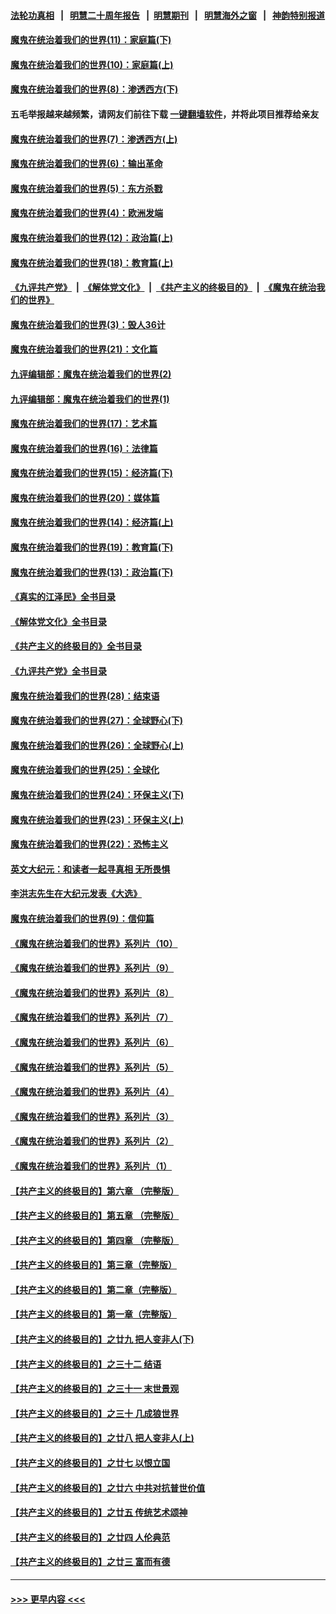 #### [法轮功真相](https://github.com/gfw-breaker/truth/blob/master/README.md?t=0) &nbsp;&nbsp;|&nbsp;&nbsp; [明慧二十周年报告](https://github.com/gfw-breaker/mh-reports/blob/master/README.md?t=0) &nbsp;&nbsp;|&nbsp;&nbsp;[明慧期刊](https://github.com/gfw-breaker/mh-qikan) &nbsp;&nbsp;|&nbsp;&nbsp; [明慧海外之窗](https://github.com/gfw-breaker/mh-news/blob/master/README.md?t=0) &nbsp;&nbsp;|&nbsp;&nbsp; [神韵特别报道](https://github.com/gfw-breaker/mh-news/blob/master/shenyun.md?t=0)
#### [魔鬼在统治着我们的世界(11)：家庭篇(下)](../pages/nsc422/n10440961.md?t=01170043) 
#### [魔鬼在统治着我们的世界(10)：家庭篇(上)](../pages/nsc422/n10435448.md?t=01170043) 
#### [魔鬼在统治着我们的世界(8)：渗透西方(下)](../pages/nsc422/n10429603.md?t=01170043) 
#### 五毛举报越来越频繁，请网友们前往下载 [一键翻墙软件](https://github.com/gfw-breaker/ssr-accounts)，并将此项目推荐给亲友
#### [魔鬼在统治着我们的世界(7)：渗透西方(上)](../pages/nsc422/n10426013.md?t=01170043) 
#### [魔鬼在统治着我们的世界(6)：输出革命](../pages/nsc422/n10421536.md?t=01170043) 
#### [魔鬼在统治着我们的世界(5)：东方杀戮](../pages/nsc422/n10417707.md?t=01170043) 
#### [魔鬼在统治着我们的世界(4)：欧洲发端](../pages/nsc422/n10414890.md?t=01170043) 
#### [魔鬼在统治着我们的世界(12)：政治篇(上)](../pages/nsc422/n10444576.md?t=01170043) 
#### [魔鬼在统治着我们的世界(18)：教育篇(上)](../pages/nsc422/n10526970.md?t=01170043) 
#### [《九评共产党》](https://github.com/begood0513/9ping.md/blob/master/README.md) &nbsp;|&nbsp; [《解体党文化》](../../../../jtdwh.md/blob/master/README.md)  &nbsp;|&nbsp; [《共产主义的终极目的》](../../../../gczydzjmd.md/blob/master/README.md) &nbsp;|&nbsp; [《魔鬼在统治我们的世界》](../../../../mgztzwmdsj.md/blob/master/README.md) 
#### [魔鬼在统治着我们的世界(3)：毁人36计](../pages/nsc422/n10411583.md?t=01170043) 
#### [魔鬼在统治着我们的世界(21)：文化篇](../pages/nsc422/n10597706.md?t=01170043) 
#### [九评编辑部：魔鬼在统治着我们的世界(2)](../pages/nsc422/n10410036.md?t=01170043) 
#### [九评编辑部：魔鬼在统治着我们的世界(1)](../pages/nsc422/n10406825.md?t=01170043) 
#### [魔鬼在统治着我们的世界(17)：艺术篇](../pages/nsc422/n10499093.md?t=01170043) 
#### [魔鬼在统治着我们的世界(16)：法律篇](../pages/nsc422/n10485969.md?t=01170043) 
#### [魔鬼在统治着我们的世界(15)：经济篇(下)](../pages/nsc422/n10469975.md?t=01170043) 
#### [魔鬼在统治着我们的世界(20)：媒体篇](../pages/nsc422/n10586579.md?t=01170043) 
#### [魔鬼在统治着我们的世界(14)：经济篇(上)](../pages/nsc422/n10457370.md?t=01170043) 
#### [魔鬼在统治着我们的世界(19)：教育篇(下)](../pages/nsc422/n10564808.md?t=01170043) 
#### [魔鬼在统治着我们的世界(13)：政治篇(下)](../pages/nsc422/n10448270.md?t=01170043) 
#### [《真实的江泽民》全书目录](../pages/nsc422/n13721399.md?t=01170043) 
#### [《解体党文化》全书目录](../pages/nsc422/n13721157.md?t=01170043) 
#### [《共产主义的终极目的》全书目录](../pages/nsc422/n13721048.md?t=01170043) 
#### [《九评共产党》全书目录](../pages/nsc422/n13708085.md?t=01170043) 
#### [魔鬼在统治着我们的世界(28)：结束语](../pages/nsc422/n10936246.md?t=01170043) 
#### [魔鬼在统治着我们的世界(27)：全球野心(下)](../pages/nsc422/n10928319.md?t=01170043) 
#### [魔鬼在统治着我们的世界(26)：全球野心(上)](../pages/nsc422/n10900318.md?t=01170043) 
#### [魔鬼在统治着我们的世界(25)：全球化](../pages/nsc422/n10788205.md?t=01170043) 
#### [魔鬼在统治着我们的世界(24)：环保主义(下)](../pages/nsc422/n10695307.md?t=01170043) 
#### [魔鬼在统治着我们的世界(23)：环保主义(上)](../pages/nsc422/n10688613.md?t=01170043) 
#### [魔鬼在统治着我们的世界(22)：恐怖主义](../pages/nsc422/n10614727.md?t=01170043) 
#### [英文大纪元：和读者一起寻真相 无所畏惧](../pages/nsc422/n12542027.md?t=01170043) 
#### [李洪志先生在大纪元发表《大选》](../pages/nsc422/n12534746.md?t=01170043) 
#### [魔鬼在统治着我们的世界(9)：信仰篇](../pages/nsc422/n10432159.md?t=01170043) 
#### [《魔鬼在统治着我们的世界》系列片（10）](../pages/nsc422/n12292670.md?t=01170043) 
#### [《魔鬼在统治着我们的世界》系列片（9）](../pages/nsc422/n12290859.md?t=01170043) 
#### [《魔鬼在统治着我们的世界》系列片（8）](../pages/nsc422/n12287445.md?t=01170043) 
#### [《魔鬼在统治着我们的世界》系列片（7）](../pages/nsc422/n12283425.md?t=01170043) 
#### [《魔鬼在统治着我们的世界》系列片（6）](../pages/nsc422/n12282314.md?t=01170043) 
#### [《魔鬼在统治着我们的世界》系列片（5）](../pages/nsc422/n12281419.md?t=01170043) 
#### [《魔鬼在统治着我们的世界》系列片（4）](../pages/nsc422/n12274024.md?t=01170043) 
#### [《魔鬼在统治着我们的世界》系列片（3）](../pages/nsc422/n12271322.md?t=01170043) 
#### [《魔鬼在统治着我们的世界》系列片（2）](../pages/nsc422/n12269049.md?t=01170043) 
#### [《魔鬼在统治着我们的世界》系列片（1）](../pages/nsc422/n12267575.md?t=01170043) 
#### [【共产主义的终极目的】第六章 （完整版）](../pages/nsc422/n11428913.md?t=01170043) 
#### [【共产主义的终极目的】第五章 （完整版）](../pages/nsc422/n11428912.md?t=01170043) 
#### [【共产主义的终极目的】第四章 （完整版）](../pages/nsc422/n11428907.md?t=01170043) 
#### [【共产主义的终极目的】第三章（完整版）](../pages/nsc422/n11428848.md?t=01170043) 
#### [【共产主义的终极目的】第二章（完整版）](../pages/nsc422/n11428831.md?t=01170043) 
#### [【共产主义的终极目的】第一章（完整版）](../pages/nsc422/n11417651.md?t=01170043) 
#### [【共产主义的终极目的】之廿九 把人变非人(下)](../pages/nsc422/n11344140.md?t=01170043) 
#### [【共产主义的终极目的】之三十二 结语](../pages/nsc422/n11360535.md?t=01170043) 
#### [【共产主义的终极目的】之三十一 末世景观](../pages/nsc422/n11351129.md?t=01170043) 
#### [【共产主义的终极目的】之三十 几成狼世界](../pages/nsc422/n11348280.md?t=01170043) 
#### [【共产主义的终极目的】之廿八 把人变非人(上)](../pages/nsc422/n11340492.md?t=01170043) 
#### [【共产主义的终极目的】之廿七 以恨立国](../pages/nsc422/n11336944.md?t=01170043) 
#### [【共产主义的终极目的】之廿六 中共对抗普世价值](../pages/nsc422/n11324785.md?t=01170043) 
#### [【共产主义的终极目的】之廿五 传统艺术颂神](../pages/nsc422/n11296396.md?t=01170043) 
#### [【共产主义的终极目的】之廿四 人伦典范](../pages/nsc422/n11296397.md?t=01170043) 
#### [【共产主义的终极目的】之廿三 富而有德](../pages/nsc422/n11283598.md?t=01170043) 

----
#### [ >>> 更早内容 <<< ](../indexes/nsc422-earlier.md)
